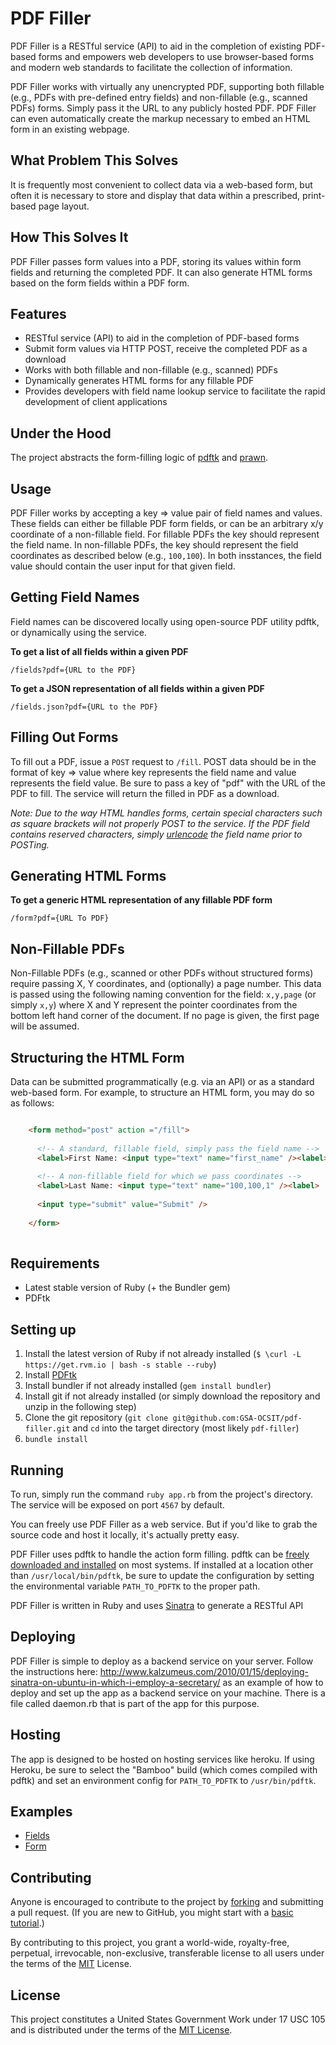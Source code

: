 PDF Filler
===========

PDF Filler is a RESTful service (API) to aid in the completion of existing PDF-based forms and empowers web developers to use browser-based forms and modern web standards to facilitate the collection of information.

PDF Filler works with virtually any unencrypted PDF, supporting both fillable (e.g., PDFs with pre-defined entry fields) and non-fillable (e.g., scanned PDFs) forms. Simply pass it the URL to any publicly hosted PDF. PDF Filler can even automatically create the markup necessary to embed an HTML form in an existing webpage.

What Problem This Solves
------------------------

It is frequently most convenient to collect data via a web-based form, but often it is necessary to store and display that data within a prescribed, print-based page layout.

How This Solves It
------------------

PDF Filler passes form values into a PDF, storing its values within form fields and returning the completed PDF. It can also generate HTML forms based on the form fields within a PDF form.

Features
-------

* RESTful service (API) to aid in the completion of PDF-based forms
* Submit form values via HTTP POST, receive the completed PDF as a download
* Works with both fillable and non-fillable (e.g., scanned) PDFs
* Dynamically generates HTML forms for any fillable PDF
* Provides developers with field name lookup service to facilitate the rapid development of client applications

Under the Hood
--------------

The project abstracts the form-filling logic of [pdftk](http://www.pdflabs.com/tools/pdftk-the-pdf-toolkit/) and [prawn](https://github.com/prawnpdf/prawn).

Usage
-----

PDF Filler works by accepting a key => value pair of field names and values. These fields can either be fillable PDF form fields, or can be an arbitrary x/y coordinate of a non-fillable field. For fillable PDFs the key should represent the field name. In non-fillable PDFs, the key should represent the field coordinates as described below (e.g., `100,100`). In both insstances, the field value should contain the user input for that given field.

Getting Field Names
-------------------

Field names can be discovered locally using open-source PDF utility pdftk, or dynamically using the service.

**To get a list of all fields within a given PDF**

`/fields?pdf={URL to the PDF}`

**To get a JSON representation of all fields within a given PDF**

`/fields.json?pdf={URL to the PDF}`

Filling Out Forms
-----------------

To fill out a PDF, issue a `POST` request to `/fill`. POST data should be in the format of key => value where key represents the field name and value represents the field value. Be sure to pass a key of "pdf" with the URL of the PDF to fill. The service will return the filled in PDF as a download.

*Note: Due to the way HTML handles forms, certain special characters such as square brackets will not properly POST to the service. If the PDF field contains reserved characters, simply [urlencode](http://en.wikipedia.org/wiki/Percent-encoding) the field name prior to POSTing.*

Generating HTML Forms
---------------------

**To get a generic HTML representation of any fillable PDF form**

`/form?pdf={URL To PDF}`

Non-Fillable PDFs
-----------------

Non-Fillable PDFs (e.g., scanned or other PDFs without structured forms) require passing X, Y coordinates, and (optionally) a page number. This data is passed using the following naming convention for the field: `x,y,page` (or simply `x,y`) where X and Y represent the pointer coordinates from the bottom left hand corner of the document. If no page is given, the first page will be assumed.

Structuring the HTML Form
-------------------------

Data can be submitted programmatically (e.g. via an API) or as a standard web-based form. For example, to structure an HTML form, you may do so as follows:

```html 

    <form method="post" action ="/fill">
      
      <!-- A standard, fillable field, simply pass the field name -->
      <label>First Name: <input type="text" name="first_name" /><label>
      
      <!-- A non-fillable field for which we pass coordinates -->
      <label>Last Name: <input type="text" name="100,100,1" /><label>
      
      <input type="submit" value="Submit" />
      
    </form>
    
```

Requirements
------------

* Latest stable version of Ruby (+ the Bundler gem)
* PDFtk

Setting up
----------

1. Install the latest version of Ruby if not already installed (`$ \curl -L https://get.rvm.io | bash -s stable --ruby`)
2. Install [PDFtk](http://www.pdflabs.com/docs/install-pdftk/)
3. Install bundler if not already installed (`gem install bundler`)
4. Install git if not already installed (or simply download the repository and unzip in the following step)
5. Clone the git repository (`git clone git@github.com:GSA-OCSIT/pdf-filler.git` and `cd` into the target directory (most likely `pdf-filler`)
6. `bundle install`

Running
-------

To run, simply run the command `ruby app.rb` from the project's directory. The service will be exposed on port `4567` by default.

You can freely use PDF Filler as a web service. But if you'd like to grab the source code and host it locally, it's actually pretty easy.

PDF Filler uses pdftk to handle the action form filling. pdftk can be [freely downloaded and installed](http://www.pdflabs.com/docs/install-pdftk/) on most systems. If installed at a location other than `/usr/local/bin/pdftk`, be sure to update the configuration by setting the environmental variable `PATH_TO_PDFTK` to the proper path.

PDF Filler is written in Ruby and uses [Sinatra](http://www.sinatrarb.com/) to generate a RESTful API

Deploying
-------

PDF Filler is simple to deploy as a backend service on your server.  Follow the instructions here: http://www.kalzumeus.com/2010/01/15/deploying-sinatra-on-ubuntu-in-which-i-employ-a-secretary/ as an example of how to deploy and set up the app as a backend service on your machine.  There is a file called daemon.rb that is part of the app for this purpose.

Hosting 
------

The app is designed to be hosted on hosting services like heroku. If using Heroku, be sure to select the "Bamboo" build (which comes compiled with pdftk) and set an environment config for `PATH_TO_PDFTK` to `/usr/bin/pdftk`.

Examples
--------

* [Fields](http://labs.data.gov/pdf-filler/fields?pdf=http://help.adobe.com/en_US/Acrobat/9.0/Samples/interactiveform_enabled.pdf)
* [Form](http://labs.data.gov/pdf-filler/form?pdf=http://help.adobe.com/en_US/Acrobat/9.0/Samples/interactiveform_enabled.pdf)

Contributing
------------

Anyone is encouraged to contribute to the project by [forking](https://help.github.com/articles/fork-a-repo) and submitting a pull request. (If you are new to GitHub, you might start with a [basic tutorial](https://help.github.com/articles/set-up-git).) 

By contributing to this project, you grant a world-wide, royalty-free, perpetual, irrevocable, non-exclusive, transferable license to all users under the terms of the [MIT](http://opensource.org/licenses/mit-license.php) License.

License
-------

This project constitutes a United States Government Work under 17 USC 105 and is distributed under the terms of the [MIT License](http://opensource.org/licenses/mit-license.php).
